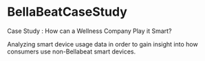 # BellaBeatCaseStudy
Case Study : How can a Wellness Company Play it Smart?

Analyzing smart device usage data in order to gain insight into how consumers use non-Bellabeat smart devices.


